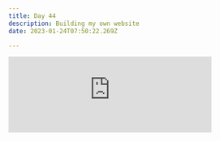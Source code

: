 ```yaml
---
title: Day 44
description: Building my own website
date: 2023-01-24T07:50:22.269Z

---
```

<iframe src="https://mastodontech.de/@larnius/109746268124522375/embed" class="mastodon-embed" style="max-width: 100%; border: 0" width="400" allowfullscreen="allowfullscreen"></iframe><script src="https://mastodontech.de/embed.js" async="async"></script>